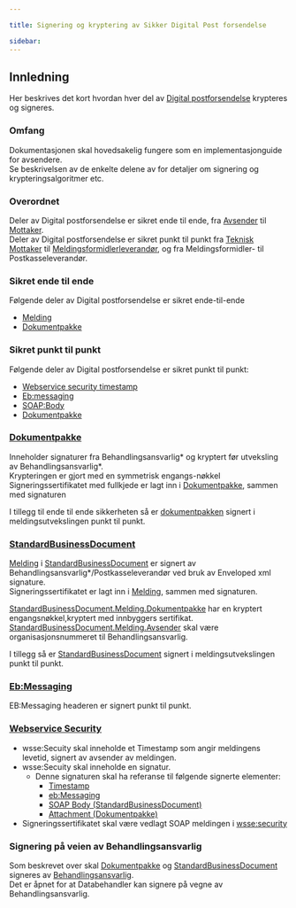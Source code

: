 ```yaml
---

title: Signering og kryptering av Sikker Digital Post forsendelse  

sidebar:
---
```


## Innledning

Her beskrives det kort hvordan hver del av [Digital
postforsendelse](meldingsstruktur.md) krypteres og signeres.

### Omfang

Dokumentasjonen skal hovedsakelig fungere som en implementasjonguide for
avsendere.  
Se beskrivelsen av de enkelte delene av for detaljer om signering og
krypteringsalgoritmer etc.

### Overordnet

Deler av Digital postforsendelse er sikret ende til ende, fra
[Avsender]({{site.baseurl}}/resources/begrep/sikkerDigitalPost/begrep/Avsender) til
[Mottaker]({{site.baseurl}}/resources/begrep/felles/Mottaker).  
Deler av Digital postforsendelse er sikret punkt til punkt fra [Teknisk
Mottaker](UserMessage/PartyInfo) til
[Meldingsformidlerleverandør]({{site.baseurl}}/resources/begrep/sikkerDigitalPost/transportlag/UserMessage/PartyInfo), og fra
Meldingsformidler- til Postkasseleverandør.

### Sikret ende til ende

Følgende deler av Digital postforsendelse er sikret ende-til-ende

  - [Melding](StandardBusinessDocument/Melding/)
  - [Dokumentpakke](Dokumentpakke/ASiC)

### Sikret punkt til punkt

Følgende deler av Digital postforsendelse er sikret punkt til punkt:

  - [Webservice security timestamp]({{site.baseurl}}/resources/begrep/oppslagstjenesten/ws-security/WebserviceSecurity)
  - [Eb:messaging](ebMS30)
  - [SOAP:Body](StandardBusinessDocument/)
  - [Dokumentpakke](Dokumentpakke/)

### [Dokumentpakke](Dokumentpakke/)

Inneholder signaturer fra Behandlingsansvarlig\* og kryptert før
utveksling av Behandlingsansvarlig\*.  
Krypteringen er gjort med en symmetrisk engangs-nøkkel  
Signeringssertifikatet med fullkjede er lagt inn i
[Dokumentpakke](Dokumentpakke/), sammen med signaturen

I tillegg til ende til ende sikkerheten så er
[dokumentpakken](Dokumentpakke/) signert i meldingsutvekslingen punkt
til punkt.

### [StandardBusinessDocument](StandardBusinessDocument/)

[Melding](StandardBusinessDocument/Melding/) i
[StandardBusinessDocument](StandardBusinessDocument/) er signert av
Behandlingsansvarlig\*/Postkasseleverandør ved bruk av Enveloped xml
signature.  
Signeringssertifikatet er lagt inn i
[Melding](StandardBusinessDocument/Melding/), sammen med signaturen.

[StandardBusinessDocument.Melding.Dokumentpakke](StandardBusinessDocument/Melding/Dokumentpakke)
har en kryptert engangsnøkkel,kryptert med innbyggers sertifikat.  
[StandardBusinessDocument.Melding.Avsender]({{site.baseurl}}/resources/begrep/sikkerDigitalPost/begrep/Avsender)
skal være organisasjonsnummeret til Behandlingsansvarlig.

I tillegg så er [StandardBusinessDocument](StandardBusinessDocument/)
signert i meldingsutvekslingen punkt til punkt.

### [Eb:Messaging](ebMS30)

EB:Messaging headeren er signert punkt til punkt.

### [Webservice Security]({{site.baseurl}}/resources/begrep/oppslagstjenesten/ws-security/WebserviceSecurity)

  - wsse:Secuity skal inneholde et Timestamp som angir meldingens
    levetid, signert av avsender av meldingen.
  - wsse:Secuity skal inneholde en signatur.
      - Denne signaturen skal ha referanse til følgende signerte
        elementer:
          - [Timestamp]({{site.baseurl}}/resources/begrep/oppslagstjenesten/ws-security/WebserviceSecurity)
          - [eb:Messaging](ebMS30)
          - [SOAP Body
            (StandardBusinessDocument)](StandardBusinessDocument/)
          - [Attachment (Dokumentpakke)](Dokumentpakke/)
  - Signeringssertifikatet skal være vedlagt SOAP meldingen i
    [wsse:security]({{site.baseurl}}/resources/begrep/oppslagstjenesten/ws-security/WebserviceSecurity)

### Signering på veien av Behandlingsansvarlig

Som beskrevet over skal [Dokumentpakke](Dokumentpakke/) og
[StandardBusinessDocument](StandardBusinessDocument/) signeres av
[Behandlingsansvarlig]({{site.baseurl}}/resources/begrep/sikkerDigitalPost/forretningslag/Aktorer).  
Det er åpnet for at Databehandler kan signere på vegne av
Behandlingsansvarlig.
